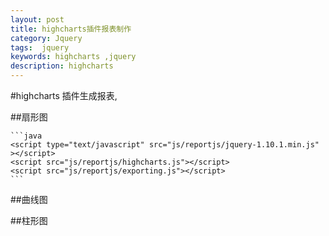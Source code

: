 ```yaml
---
layout: post
title: highcharts插件报表制作
category: Jquery
tags:  jquery 
keywords: highcharts ,jquery 
description: highcharts
---
```


#highcharts 插件生成报表,

##扇形图

	```java
	<script type="text/javascript" src="js/reportjs/jquery-1.10.1.min.js" ></script> 
	<script src="js/reportjs/highcharts.js"></script>
	<script src="js/reportjs/exporting.js"></script>
	```

##曲线图


##柱形图






